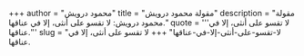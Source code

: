 +++
author = "محمود درويش"
title = "مقولة محمود درويش"
description = "مقولة محمود درويش: لا تقسو على أنثى، إلا في عناقها."
quote = '''لا تقسو على أنثى، إلا في عناقها.''' 
slug = "لا-تقسو-على-أنثى-إلا-في-عناقها"
+++
لا تقسو على أنثى، إلا في عناقها.
